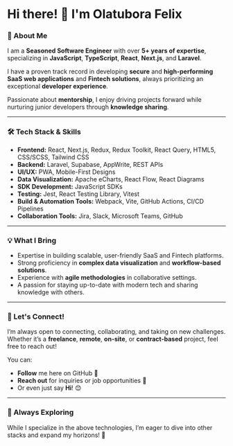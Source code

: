 
# Hi there! 👋 I'm Olatubora Felix  

### 🚀 About Me  
I am a **Seasoned Software Engineer** with over **5+ years of expertise**, specializing in **JavaScript**, **TypeScript**, **React**, **Next.js**, and **Laravel**.  

I have a proven track record in developing **secure** and **high-performing SaaS web applications** and **Fintech solutions**, always prioritizing an exceptional **developer experience**.  

Passionate about **mentorship**, I enjoy driving projects forward while nurturing junior developers through **knowledge sharing**.

---

### 🛠️ Tech Stack & Skills  
- **Frontend:** React, Next.js, Redux, Redux Toolkit, React Query, HTML5, CSS/SCSS, Tailwind CSS  
- **Backend:** Laravel, Supabase, AppWrite, REST APIs  
- **UI/UX:** PWA, Mobile-First Designs  
- **Data Visualization:** Apache eCharts, React Flow, React Diagrams  
- **SDK Development:** JavaScript SDKs  
- **Testing:** Jest, React Testing Library, Vitest  
- **Build & Automation Tools:** Webpack, Vite, GitHub Actions, CI/CD Pipelines  
- **Collaboration Tools:** Jira, Slack, Microsoft Teams, GitHub  

---

### 💡 What I Bring  
- Expertise in building scalable, user-friendly SaaS and Fintech platforms.  
- Strong proficiency in **complex data visualization** and **workflow-based solutions**.  
- Experience with **agile methodologies** in collaborative settings.  
- A passion for staying up-to-date with modern tech and sharing knowledge with others.  

---

### 🤝 Let's Connect!  
I’m always open to connecting, collaborating, and taking on new challenges. Whether it’s a **freelance**, **remote**, **on-site**, or **contract-based** project, feel free to reach out!

You can:  
- **Follow** me here on GitHub 🌟  
- **Reach out** for inquiries or job opportunities 💼  
- Or even just say **Hi**! 😊  

---

### 🌱 Always Exploring  
While I specialize in the above technologies, I’m eager to dive into other stacks and expand my horizons! 🚀  

